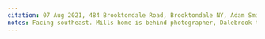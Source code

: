 ```yaml
---
citation: 07 Aug 2021, 484 Brooktondale Road, Brooktondale NY, Adam Smith
notes: Facing southeast. Mills home is behind photographer, Dalebrook to the left. 
---
```

